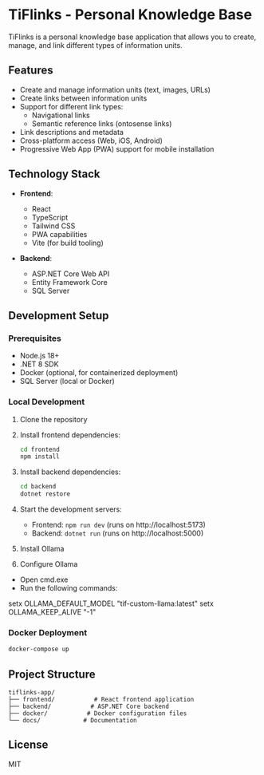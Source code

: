 # TiFlinks - Personal Knowledge Base

TiFlinks is a personal knowledge base application that allows you to create, manage, and link different types of information units.

## Features

- Create and manage information units (text, images, URLs)
- Create links between information units
- Support for different link types:
  - Navigational links
  - Semantic reference links (ontosense links)
- Link descriptions and metadata
- Cross-platform access (Web, iOS, Android)
- Progressive Web App (PWA) support for mobile installation

## Technology Stack

- **Frontend**:
  - React
  - TypeScript
  - Tailwind CSS
  - PWA capabilities
  - Vite (for build tooling)

- **Backend**:
  - ASP.NET Core Web API
  - Entity Framework Core
  - SQL Server

## Development Setup

### Prerequisites

- Node.js 18+
- .NET 8 SDK
- Docker (optional, for containerized deployment)
- SQL Server (local or Docker)

### Local Development

1. Clone the repository
2. Install frontend dependencies:
   ```bash
   cd frontend
   npm install
   ```
3. Install backend dependencies:
   ```bash
   cd backend
   dotnet restore
   ```
4. Start the development servers:
   - Frontend: `npm run dev` (runs on http://localhost:5173)
   - Backend: `dotnet run` (runs on http://localhost:5000)


5. Install Ollama

6. Configure Ollama

- Open cmd.exe
- Run the following commands:

setx OLLAMA_DEFAULT_MODEL "tif-custom-llama:latest"
setx OLLAMA_KEEP_ALIVE "-1"


### Docker Deployment

```bash
docker-compose up
```

## Project Structure

```
tiflinks-app/
├── frontend/           # React frontend application
├── backend/           # ASP.NET Core backend
├── docker/           # Docker configuration files
└── docs/            # Documentation
```

## License

MIT